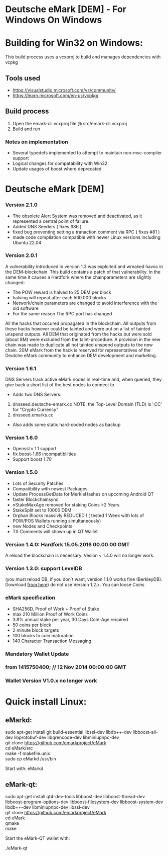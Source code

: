 # Deutsche eMark [DEM] - For Windows On Windows #

Building for Win32 on Windows:
====================
This build process uses a vcxproj to build and manages dependencies with vcpkg

## Tools used ##
  - https://visualstudio.microsoft.com/vs/community/
  - https://learn.microsoft.com/en-us/vcpkg/

## Build process
 1) Open the emark-cli.vcxproj file @ src/emark-cli.vcxproj
 2) Build and run

### Notes on implementation ###
  - Several typedefs implemented to attempt to maintain non-msc-compiler support
  - Logical changes for compatability with Win32
  - Update usages of boost where deprecated
 



# Deutsche eMark [DEM] #

### Version 2.1.0 ###
  - The obsolete Alert System was removed and deactivated, as it represented a central point of failure.
  - Added DNS Seeders ( fixes #86 )
  - fixed bug preventing setting a tranaction comment via RPC ( fixes #81 )
  - made code compilation compatible with newer Linux versions including Ubuntu 22.04

### Version 2.0.1 ###
  A vulnerability introduced in version 1.3 was exploited and wreaked havoc in the DEM-blockchain.
  This build contains a patch of that vulnerability. In the same time it causes a Hardfork where the chainparameters are slightly changed:
  - The POW reward is halved to 25 DEM per block
  - halving will repeat after each 500.000 blocks
  - Network/chain parameters are changed to avoid interference with the old software
  - For the same reason The RPC port has changed

  All the hacks that occured propagated in the blockchain. All outputs from these hacks however could be tainted and were put on a list of tainted unspend outputs. All DEM that originated from the hacks but were sold (about 8M) were excluded from the taint-procedure. A provision in the new chain was made to duplicate all not tainted unspend outputs to the new chain. 20M eMark from the hack is reserved for representatives of the Deutche eMark community to enhance DEM development and marketing.

### Version 1.6.1 ###
  DNS Servers track active eMark nodes in real-time and,
  when queried, they give back a short list of the best nodes to connect to.
- Adds two DNS Servers:
1. dnsseed.deutsche-emark.cc	NOTE: the Top-Level Domain (TLD) is  '.CC' for "Crypto Currency"
1. dnsseed.emarks.cc	

 - Also adds some static hard-coded nodes as backup
 
### Version 1.6.0 ###
- Openssl v 1.1 support
- fix boost-1.66 incompatibilities
- Support boost 1.70

### Version 1.5.0 ###
- Lots of Security Patches
- Compatibility with newest Packages
- Update ProcessGetData for MerkleHashes on upcoming Android QT
- faster Blockchainsync
- nStakeMaxAge removed for staking Coins >2 Years
- StakeSplit set to 10000 DEM
- Orphan Blocks massivly REDUCED ! ( tested 1 Week with lots of POW/POS Wallets running simultaneously)
- new Nodes and Checkpoints
- TX Comments will shown up in QT Wallet

### Version 1.4.0: Hardfork 15.05.2016 00.00.00 GMT 
A reload the blockchain is necessary.
Vesion < 1.4.0 will no longer work.

### Version 1.3.0: support LevelDB 
(you must reload DB, if you don´t want, version 1.1.0 works fine (BerkleyDB). Download [from here](https://github.com/emarkproject/DEM/releases ))
do not use Version 1.2.x. You can loose Coins

### eMark specification ###
- SHA256D, Proof of Work + Proof of Stake
- max 210 Million Proof of Work Coins
- 3.8% annual stake per year, 30 Days Coin-Age required
- 50 coins per block
- 2 minute block targets
- 100 blocks to coin maturation
- 140 Character Transaction Messaging

### Mandatory Wallet Update ###
### from 1415750400; // 12 Nov 2014 00:00:00 GMT ###
### Wallet Version V1.0.x no longer work ###


Quick install Linux:
====================

eMarkd:
-------
sudo apt-get install git build-essential libssl-dev libdb++-dev libboost-all-dev libprotobuf-dev libqrencode-dev libminiupnpc-dev  
git clone https://github.com/emarkproject/eMark  
cd eMark/src  
make -f makefile.unix  
sudo cp eMarkd /usr/bin  

Start with: eMarkd

eMark-qt:
---------
sudo apt-get install qt4-dev-tools libboost-dev libboost-thread-dev libboost-program-options-dev libboost-filesystem-dev libboost-system-dev libdb++-dev libminiupnpc-dev libssl-dev  
git clone https://github.com/emarkproject/eMark  
cd eMark  
qmake  
make  

Start the eMark-QT wallet with:

./eMark-qt
